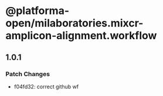 # @platforma-open/milaboratories.mixcr-amplicon-alignment.workflow

## 1.0.1

### Patch Changes

- f04fd32: correct github wf
